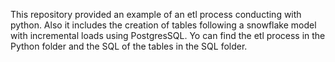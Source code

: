 This repository provided an example of an etl process conducting with python. 
Also it includes the creation of tables following a snowflake model with incremental loads using PostgresSQL.
Yo can find the etl process in the Python folder and the SQL of the tables in the SQL folder.
